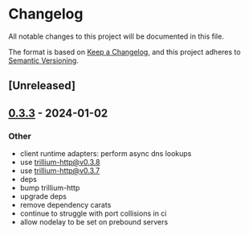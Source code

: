 # Changelog
All notable changes to this project will be documented in this file.

The format is based on [Keep a Changelog](https://keepachangelog.com/en/1.0.0/),
and this project adheres to [Semantic Versioning](https://semver.org/spec/v2.0.0.html).

## [Unreleased]

## [0.3.3](https://github.com/trillium-rs/trillium/compare/trillium-tokio-v0.3.2...trillium-tokio-v0.3.3) - 2024-01-02

### Other
- client runtime adapters: perform async dns lookups
- use trillium-http@v0.3.8
- use trillium-http@v0.3.7
- deps
- bump trillium-http
- upgrade deps
- remove dependency carats
- continue to struggle with port collisions in ci
- allow nodelay to be set on prebound servers
